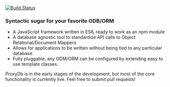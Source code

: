 [![Build Status][image-1]][1]

### Syntactic sugar for your favorite ODB/ORM

- A JavaScript framework written in ES6, ready to work as an npm module
- A database agnostic tool to standardize API calls to Object Relational/Document Mappers
- Allows for applications to be written without being tied to any particular database.
- Fully pluggable, any ODM/ORM can be configured by extending easy to use template classes.

ProxyDb is in the early stages of the development, but most of the core functionality is currently live. Feel free to submit pull requests!



[1]:	https://travis-ci.org/sballan/proxyDB

[image-1]:	https://travis-ci.org/sballan/proxyDB.svg?branch=master